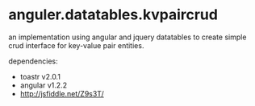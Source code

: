 anguler.datatables.kvpaircrud
=============================

an implementation using angular and jquery datatables to create simple crud interface for key-value pair entities.


dependencies:
* toastr v2.0.1
* angular v1.2.2
* http://jsfiddle.net/Z9s3T/
